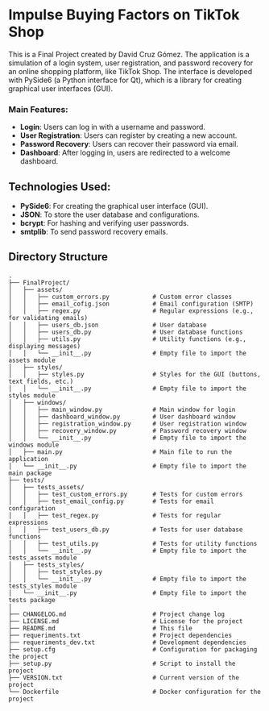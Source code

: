 # Impulse Buying Factors on TikTok Shop

This is a Final Project created by David Cruz Gómez.
The application is a simulation of a login system, user registration, and password recovery
for an online shopping platform, like TikTok Shop. The interface is developed with PySide6
(a Python interface for Qt), which is a library for creating graphical user interfaces (GUI).

### Main Features:
- **Login**: Users can log in with a username and password.
- **User Registration**: Users can register by creating a new account.
- **Password Recovery**: Users can recover their password via email.
- **Dashboard**: After logging in, users are redirected to a welcome dashboard.

## Technologies Used:
- **PySide6**: For creating the graphical user interface (GUI).
- **JSON**: To store the user database and configurations.
- **bcrypt**: For hashing and verifying user passwords.
- **smtplib**: To send password recovery emails.



## Directory Structure

```plaintext
.
├── FinalProject/
│   ├── assets/
│   │   ├── custom_errors.py            # Custom error classes
│   │   ├── email_cofig.json            # Email configuration (SMTP)
│   │   ├── regex.py                    # Regular expressions (e.g., for validating emails)
│   │   ├── users_db.json               # User database
│   │   ├── users_db.py                 # User database functions
│   │   ├── utils.py                    # Utility functions (e.g., displaying messages)
│   │   └── __init__.py                 # Empty file to import the assets module
│   ├── styles/
│   │   ├── styles.py                   # Styles for the GUI (buttons, text fields, etc.)
│   │   └── __init__.py                 # Empty file to import the styles module
│   ├── windows/
│   │   ├── main_window.py              # Main window for login
│   │   ├── dashboard_window.py         # User dashboard window
│   │   ├── registration_window.py      # User registration window
│   │   ├── recovery_window.py          # Password recovery window
│   │   └── __init__.py                 # Empty file to import the windows module
│   ├── main.py                         # Main file to run the application
│   └── __init__.py                     # Empty file to import the main package
├── tests/
│   ├── tests_assets/
│   │   ├── test_custom_errors.py       # Tests for custom errors
│   │   ├── test_email_config.py        # Tests for email configuration
│   │   ├── test_regex.py               # Tests for regular expressions
│   │   ├── test_users_db.py            # Tests for user database functions
│   │   ├── test_utils.py               # Tests for utility functions
│   │   └── __init__.py                 # Empty file to import the tests_assets module
│   ├── tests_styles/
│   │   ├── test_styles.py              
│   │   └── __init__.py                 # Empty file to import the tests_styles module
│   └── __init__.py                     # Empty file to import the tests package
│ 
├── CHANGELOG.md                        # Project change log
├── LICENSE.md                          # License for the project
├── README.md                           # This file
├── requeriments.txt                    # Project dependencies
├── requeriments_dev.txt                # Development dependencies
├── setup.cfg                           # Configuration for packaging the project
├── setup.py                            # Script to install the project
├── VERSION.txt                         # Current version of the project
└── Dockerfile                          # Docker configuration for the project

